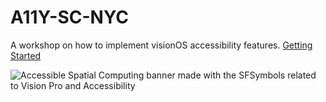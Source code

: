 # A11Y-SC-NYC
A workshop on how to implement visionOS accessibility features. [Getting Started](https://elkraneo.github.io/A11Y-SC-NYC/documentation/a11y-sc-nyc/getting-started)

<picture>
  <source media="(prefers-color-scheme: dark)" srcset="https://github.com/elkraneo/A11Y-SC-NYC/blob/main/Sources/A11Y-SC-NYC/Documentation.docc/Resources/accessible-spatial-computing-art/accesible-spatial-computing~dark%402x.png">
  <source media="(prefers-color-scheme: light)" srcset="https://github.com/elkraneo/A11Y-SC-NYC/blob/main/Sources/A11Y-SC-NYC/Documentation.docc/Resources/accessible-spatial-computing-art/accesible-spatial-computing%402x.png">
  <img alt="Accessible Spatial Computing banner made with the SFSymbols related to Vision Pro and Accessibility" src="https://github.com/elkraneo/A11Y-SC-NYC/blob/main/Sources/A11Y-SC-NYC/Documentation.docc/Resources/accessible-spatial-computing-art/accesible-spatial-computing%402x.png">
</picture>
